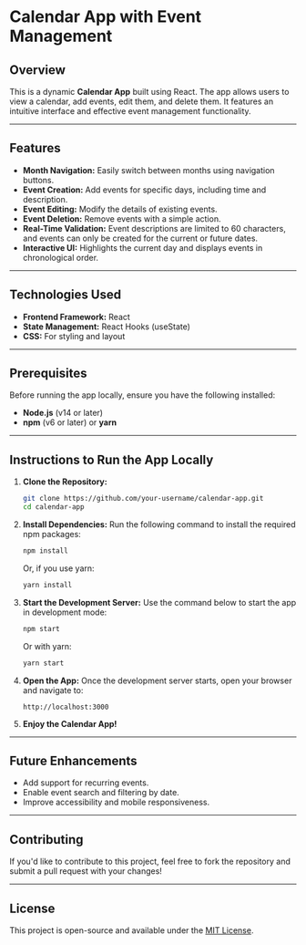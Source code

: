 # Calendar App with Event Management

## Overview
This is a dynamic **Calendar App** built using React. The app allows users to view a calendar, add events, edit them, and delete them. It features an intuitive interface and effective event management functionality.

---

## Features

- **Month Navigation:** Easily switch between months using navigation buttons.
- **Event Creation:** Add events for specific days, including time and description.
- **Event Editing:** Modify the details of existing events.
- **Event Deletion:** Remove events with a simple action.
- **Real-Time Validation:** Event descriptions are limited to 60 characters, and events can only be created for the current or future dates.
- **Interactive UI:** Highlights the current day and displays events in chronological order.

---

## Technologies Used

- **Frontend Framework:** React
- **State Management:** React Hooks (useState)
- **CSS:** For styling and layout

---

## Prerequisites

Before running the app locally, ensure you have the following installed:

- **Node.js** (v14 or later)
- **npm** (v6 or later) or **yarn**

---

## Instructions to Run the App Locally

1. **Clone the Repository:**
   ```bash
   git clone https://github.com/your-username/calendar-app.git
   cd calendar-app
   ```

2. **Install Dependencies:**
   Run the following command to install the required npm packages:
   ```bash
   npm install
   ```
   Or, if you use yarn:
   ```bash
   yarn install
   ```

3. **Start the Development Server:**
   Use the command below to start the app in development mode:
   ```bash
   npm start
   ```
   Or with yarn:
   ```bash
   yarn start
   ```

4. **Open the App:**
   Once the development server starts, open your browser and navigate to:
   ```
   http://localhost:3000
   ```

5. **Enjoy the Calendar App!**

---

## Future Enhancements

- Add support for recurring events.
- Enable event search and filtering by date.
- Improve accessibility and mobile responsiveness.

---

## Contributing

If you'd like to contribute to this project, feel free to fork the repository and submit a pull request with your changes!

---

## License

This project is open-source and available under the [MIT License](LICENSE).

